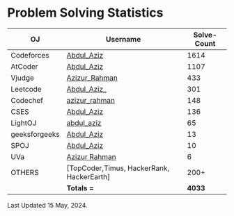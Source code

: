 # Problem Solving Statistics

| OJ         | Username                                     | Solve-Count |
|------------|----------------------------------------------|-------------|
| Codeforces | [Abdul_Aziz](https://codeforces.com/profile/Abdul_Aziz) | 1614          |
| AtCoder    | [Abdul_Aziz](https://atcoder.jp/users/Abdul_Aziz)       | 1107           |
| Vjudge    | [Azizur_Rahman](https://vjudge.net/user/Azizur_Rahman)       | 433           |
| Leetcode    | [Abdul_Aziz_](https://leetcode.com/u/Abdul_Aziz_/)       | 301           |
| Codechef   | [azizur_rahman](https://www.codechef.com/users/azizur_rahman)         | 148          |
| CSES    | [Abdul_Aziz](https://cses.fi/user/50546)       | 136           |
| LightOJ    | [abdul_aziz](https://vjudge.net/user/Azizur_Rahman)       | 65           |
| geeksforgeeks    | [Abdul_Aziz](https://www.geeksforgeeks.org/user/azizulcsebsmrstu1/)       | 13           |
| SPOJ    | [Abdul_Aziz](https://www.geeksforgeeks.org/user/azizulcsebsmrstu1/)       | 10           |
| UVa    | [Azizur Rahman](https://onlinejudge.org/index.php?option=com_comprofiler&Itemid=3)       | 6           |
| OTHERS    | [TopCoder,Timus, HackerRank, HackerEarth]       | 200+           |
|     |    <b> Totals = </b> | <b> 4033 <b>           |


Last Updated 15 May, 2024.
